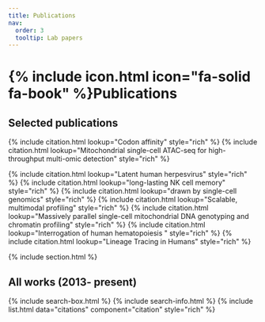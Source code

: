```yaml
---
title: Publications
nav:
  order: 3
  tooltip: Lab papers
---
```


# {% include icon.html icon="fa-solid fa-book" %}Publications


## Selected publications

{% include citation.html lookup="Codon affinity" style="rich" %}
{% include citation.html lookup="Mitochondrial single-cell ATAC-seq for high-throughput multi-omic detection" style="rich" %}

{% include citation.html lookup="Latent human herpesvirus" style="rich" %}
{% include citation.html lookup="long-lasting NK cell memory" style="rich" %}
{% include citation.html lookup="drawn by single-cell genomics" style="rich" %}
{% include citation.html lookup="Scalable, multimodal profiling" style="rich" %}
{% include citation.html lookup="Massively parallel single-cell mitochondrial DNA genotyping and chromatin profiling" style="rich" %}
{% include citation.html lookup="Interrogation of human hematopoiesis " style="rich" %}
{% include citation.html lookup="Lineage Tracing in Humans" style="rich" %}


{% include section.html %}

## All works (2013- present)

{% include search-box.html %}
{% include search-info.html %}
{% include list.html data="citations" component="citation" style="rich" %}


